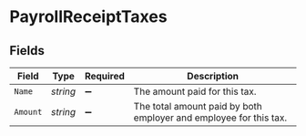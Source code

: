 # PayrollReceiptTaxes


## Fields

| Field                                                             | Type                                                              | Required                                                          | Description                                                       |
| ----------------------------------------------------------------- | ----------------------------------------------------------------- | ----------------------------------------------------------------- | ----------------------------------------------------------------- |
| `Name`                                                            | *string*                                                          | :heavy_minus_sign:                                                | The amount paid for this tax.                                     |
| `Amount`                                                          | *string*                                                          | :heavy_minus_sign:                                                | The total amount paid by both employer and employee for this tax. |